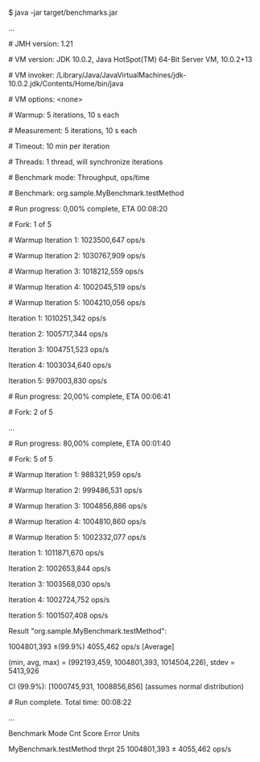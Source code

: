 $ java -jar target/benchmarks.jar

...

\# JMH version: 1.21

\# VM version: JDK 10.0.2, Java HotSpot(TM) 64-Bit Server VM, 10.0.2+13

\# VM invoker: /Library/Java/JavaVirtualMachines/jdk-10.0.2.jdk/Contents/Home/bin/java

\# VM options: &lt;none&gt;

\# Warmup: 5 iterations, 10 s each

\# Measurement: 5 iterations, 10 s each

\# Timeout: 10 min per iteration

\# Threads: 1 thread, will synchronize iterations

\# Benchmark mode: Throughput, ops/time

\# Benchmark: org.sample.MyBenchmark.testMethod

\# Run progress: 0,00% complete, ETA 00:08:20

\# Fork: 1 of 5

\# Warmup Iteration 1: 1023500,647 ops/s

\# Warmup Iteration 2: 1030767,909 ops/s

\# Warmup Iteration 3: 1018212,559 ops/s

\# Warmup Iteration 4: 1002045,519 ops/s

\# Warmup Iteration 5: 1004210,056 ops/s

Iteration 1: 1010251,342 ops/s

Iteration 2: 1005717,344 ops/s

Iteration 3: 1004751,523 ops/s

Iteration 4: 1003034,640 ops/s

Iteration 5: 997003,830 ops/s

\# Run progress: 20,00% complete, ETA 00:06:41

\# Fork: 2 of 5

...

\# Run progress: 80,00% complete, ETA 00:01:40

\# Fork: 5 of 5

\# Warmup Iteration 1: 988321,959 ops/s

\# Warmup Iteration 2: 999486,531 ops/s

\# Warmup Iteration 3: 1004856,886 ops/s

\# Warmup Iteration 4: 1004810,860 ops/s

\# Warmup Iteration 5: 1002332,077 ops/s

Iteration 1: 1011871,670 ops/s

Iteration 2: 1002653,844 ops/s

Iteration 3: 1003568,030 ops/s

Iteration 4: 1002724,752 ops/s

Iteration 5: 1001507,408 ops/s

Result "org.sample.MyBenchmark.testMethod":

1004801,393 ±(99.9%) 4055,462 ops/s \[Average\]

(min, avg, max) = (992193,459, 1004801,393, 1014504,226), stdev = 5413,926

CI (99.9%): \[1000745,931, 1008856,856\] (assumes normal distribution)

\# Run complete. Total time: 00:08:22

...

Benchmark Mode Cnt Score Error Units

MyBenchmark.testMethod thrpt 25 1004801,393 ± 4055,462 ops/s
